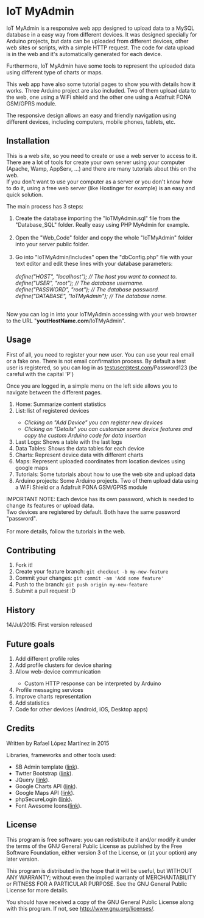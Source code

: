 # IoT MyAdmin

IoT MyAdmin is a responsive web app designed to upload data to a MySQL database in a easy way from different devices. It was designed 
specially for Arduino projects, but data can be uploaded from different devices, other web sites or scripts, with a simple 
HTTP request. The code for data upload is in the web and it's automatically generated for each device.

Furthermore, IoT MyAdmin have some tools to represent the uploaded data using different type of charts or maps.

This web app have also some tutorial pages to show you with details how it works. Three Arduino project are also included.
Two of them upload data to the web, one using a WiFi shield and the other one using a Adafruit FONA GSM/GPRS module.

The responsive design allows an easy and friendly navigation using different devices, including computers, mobile phones, tablets, etc.

## Installation

This is a web site, so you need to create or use a web server to access to it. There are a lot of tools for create your own
server using your computer (Apache, Wamp, AppServ, ...) and there are many tutorials about this on the web.<br>
If you don't want to use your computer as a server or you don't know how to do it, using a free web server (like Hostinger for example)
is an easy and quick solution.

The main process has 3 steps:<br>
<ol>
  <li> Create the database importing the "IoTMyAdmin.sql" file from the "Database_SQL" folder. Really easy using PHP MyAdmin for example.</li><br>
  <li> Open the "Web_Code" folder and copy the whole "IoTMyAdmin" folder into your server public folder.</li><br>
  <li> Go into "IoTMyAdmin/includes" open the "dbConfig.php" file with your text editor and edit these lines with your database parameters:<br><br>
        <i>define("HOST", "localhost");    		// The host you want to connect to. </i><br>
        <i>define("USER", "root"); 			      // The database username. </i><br>
        <i>define("PASSWORD", "root");         // The database password. </i><br>
        <i>define("DATABASE", "IoTMyAdmin");   // The database name. </i></li><br>
</ol>

Now you can log in into your IoTMyAdmin accessing with your web browser to the URL "<b>youtHostName.com</b>/IoTMyAdmin".<br>
## Usage

First of all, you need to register your new user. You can use your real email or a fake one. There is not email confirmation process.
By default a test user is registered, so you can log in as testuser@test.com/Password123 (be careful with the capital 'P')

Once you are logged in, a simple menu on the left side allows you to navigate between the different pages.
<ol>
  <li>Home: Summarize content statistics</li>
  <li>List: list of registered devices</li>
  <ul>
    <li><i> Clicking on "Add Device" you can register new devices</i></li>
    <li><i> Clicking on "Details" you can customize some device features and copy the custom Arduino code for data insertion</i></li>
  </ul>
  <li>Last Logs: Shows a table with the last logs</li>
  <li>Data Tables: Shows the data tables for each device</li>
  <li>Charts: Represent device data with different charts</li>
  <li>Maps: Represent uploaded coordinates from location devices using google maps</li>
  <li>Tutorials: Some tutorials about how to use the web site and upload data</li>
  <li>Arduino projects: Some Arduino projects. Two of them upload data using a WiFi Shield or a Adafruit FONA GSM/GPRS module</li>
</ol>
IMPORTANT NOTE: Each device has its own password, which is needed to change its features or upload data.<br>
Two devices are registered by default. Both have the same password "password".<br><br>
For more details, follow the tutorials in the web.<br>

## Contributing

1. Fork it!
2. Create your feature branch: `git checkout -b my-new-feature`
3. Commit your changes: `git commit -am 'Add some feature'`
4. Push to the branch: `git push origin my-new-feature`
5. Submit a pull request :D

## History

14/Jul/2015: First version released

## Future goals

<ol>
  <li>Add different profile roles</li>
  <li>Add profile clusters for device sharing</li>
  <li>Allow web-device communication</li>
  <ul><li>Custom HTTP response can be interpreted by Arduino</li></ul>
  <li>Profile messaging services</li>
  <li>Improve charts representation</li>
  <li>Add statistics</li>
  <li>Code for other devices (Android, iOS, Desktop apps)</li>
</ol>

## Credits

Written by Rafael López Martínez in 2015

Libraries, frameworks and other tools used:
<ul>
  <li>SB Admin template (<a target="_blank" href="http://startbootstrap.com/template-overviews/sb-admin/">link</a>).</li>
  <li>Twtter Bootstrap (<a target="_blank" href="http://getbootstrap.com/">link</a>).</li>
  <li>JQuery (<a target="_blank" href="https://jquery.com/">link</a>).</li>
  <li>Google Charts API (<a target="_blank" href="https://developers.google.com/chart/">link</a>).</li>
  <li>Google Maps API (<a target="_blank" href="https://developers.google.com/maps/web/">link</a>).</li>
  <li>phpSecureLogin (<a target="_blank" href="https://github.com/peredurabefrog/phpSecureLogin">link</a>).</li>
  <li>Font Awesome Icons(<a target="_blank" href="http://fortawesome.github.io/Font-Awesome/icons/">link</a>).</li>
</ul>

## License

This program is free software: you can redistribute it and/or modify
it under the terms of the GNU General Public License as published by
the Free Software Foundation, either version 3 of the License, or
(at your option) any later version.

This program is distributed in the hope that it will be useful,
but WITHOUT ANY WARRANTY; without even the implied warranty of
MERCHANTABILITY or FITNESS FOR A PARTICULAR PURPOSE.  See the
GNU General Public License for more details.

You should have received a copy of the GNU General Public License
along with this program.  If not, see <http://www.gnu.org/licenses/>.

